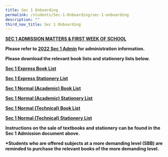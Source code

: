 ```yaml
---
title: Sec 1 Onboarding
permalink: /students/Sec-1-Onboarding/sec-1-onboarding
description: ""
third_nav_title: Sec 1 Onboarding
---
```

**<u>SEC 1 ADMISSION MATTERS & FIRST WEEK OF SCHOOL</u>**

**Please refer to [2022 Sec 1 Admin](https://drive.google.com/file/d/11yRXy10ZDVpGWCamTmcbuio2jrr9QU59/view) for administration information.**  

**Please download the relevant book lists and stationery lists below.** 

**[Sec 1 Express Book List](https://drive.google.com/file/d/1XoHVo8xa8HPayPOgxuUtd7UdQQOORKZv/view)**

**[Sec 1 Express Stationery List](https://drive.google.com/file/d/1xVBwvX3la65m63WiUiIeqjQiScHWo0MY/view)**  

**[Sec 1 Normal (Academic) Book List](https://drive.google.com/file/d/1aihRVhBbvikBv2BGd3MuOtUWzEZ0oZcL/view)**  

**[Sec 1 Normal (Academic) Stationery List](https://drive.google.com/file/d/10cVHaqLbP4afsSXUtUksgYK4bhvEEqPD/view)**  

**[Sec 1 Normal (Technical) Book List](https://drive.google.com/file/d/1nS3yhIedtJlWLD9lMebBnSWc9t8kO7mX/view)**

**[Sec 1 Normal (Technical) Stationery List](https://drive.google.com/file/d/1afh_umq_aw_0bDscL8n1iehu-PYqSGC_/view)**  

**Instructions on the sale of textbooks and stationery can be found in the Sec 1 Admission document above.** 

**\*Students who are offered subjects at a more demanding level (SBB) are reminded to purchase the relevant books of the more demanding level.**